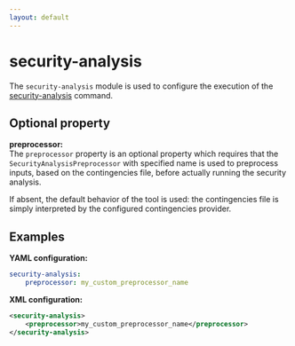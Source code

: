 ```yaml
---
layout: default
---
```


# security-analysis

The `security-analysis` module is used to configure the execution of the [security-analysis](../itools/security-analysis.md) command.

## Optional property

**preprocessor:**  
The `preprocessor` property is an optional property which requires that the `SecurityAnalysisPreprocessor` with specified name is used to preprocess inputs, based on the contingencies file, before actually running the security analysis.

If absent, the default behavior of the tool is used: the contingencies file is simply interpreted by the configured contingencies provider.

## Examples

**YAML configuration:**  
```yaml
security-analysis:
    preprocessor: my_custom_preprocessor_name
```

**XML configuration:**  
```xml
<security-analysis>
    <preprocessor>my_custom_preprocessor_name</preprocessor>
</security-analysis>
```
